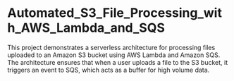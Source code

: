 # Automated_S3_File_Processing_with_AWS_Lambda_and_SQS
This project demonstrates a serverless architecture for processing files uploaded to an Amazon S3 bucket using AWS Lambda and Amazon SQS. The architecture ensures that when a user uploads a file to the S3 bucket, it triggers an event to SQS, which acts as a buffer for high volume data.

